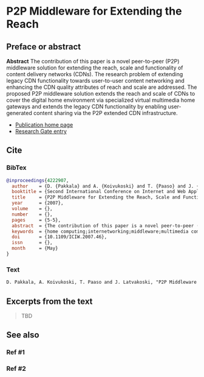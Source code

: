 # P2P Middleware for Extending the Reach

## Preface or abstract

**Abstract** The contribution of this paper is a novel peer-to-peer (P2P) middleware solution for extending the reach, scale and functionality of content delivery networks (CDNs). The research problem of extending legacy CDN functionality towards user-to-user content networking and enhancing the CDN quality attributes of reach and scale are addressed. The proposed P2P middleware solution extends the reach and scale of CDNs to cover the digital home environment via specialized virtual multimedia home gateways and extends the legacy CDN functionality by enabling user-generated content sharing via the P2P extended CDN infrastructure.
  
- [Publication home page]([https://a.b.c](https://ieeexplore.ieee.org/document/4222907))
- [Research Gate entry](https://www.researchgate.net/publication/4251662_P2P_Middleware_for_Extending_the_Reach_Scale_and_Functionality_of_Content_Delivery_Networks)

## Cite

### BibTex

```bib
@inproceedings{4222907,
  author    = {D. {Pakkala} and A. {Koivukoski} and T. {Paaso} and J. {Latvakoski}},
  booktitle = {Second International Conference on Internet and Web Applications and Services (ICIW'07)},
  title     = {P2P Middleware for Extending the Reach, Scale and Functionality of Content Delivery Networks},
  year      = {2007},
  volume    = {},
  number    = {},
  pages     = {5-5},
  abstract  = {The contribution of this paper is a novel peer-to-peer (P2P) middleware solution for extending the reach, scale and functionality of content delivery networks (CDNs). The research problem of extending legacy CDN functionality towards user-to-user content networking and enhancing the CDN quality attributes of reach and scale are addressed. The proposed P2P middleware solution extends the reach and scale of CDNs to cover the digital home environment via specialized virtual multimedia home gateways and extends the legacy CDN functionality by enabling user-generated content sharing via the P2P extended CDN infrastructure.},
  keywords  = {home computing;internetworking;middleware;multimedia communication;peer-to-peer computing;P2P;peer-to-peer middleware;legacy content delivery network;digital home environment;specialized virtual multimedia home gateway;user-generated content sharing;Middleware;Multimedia systems;User-generated content;Video sharing;Electronic mail;YouTube;Peer to peer computing;Data security;Law;Legal factors},
  doi       = {10.1109/ICIW.2007.46},
  issn      = {},
  month     = {May}
}
```

### Text

```txt
D. Pakkala, A. Koivukoski, T. Paaso and J. Latvakoski, "P2P Middleware for Extending the Reach, Scale and Functionality of Content Delivery Networks," Second International Conference on Internet and Web Applications and Services (ICIW'07), Morne, 2007, pp. 5-5, doi: 10.1109/ICIW.2007.46.
```

## Excerpts from the text

> TBD

## See also

### Ref \#1

### Ref \#2
